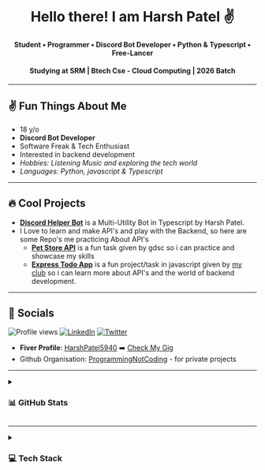 <h1 align="center"> Hello there! I am Harsh Patel ✌️</h1>
 <h4 align="center">  Student • Programmer • Discord Bot Developer • Python & Typescript • Free-Lancer </h4>
 <h4 align="center">  Studying at SRM | Btech Cse - Cloud Computing | 2026 Batch </h4>
 
 ---
 ## ✌️ Fun Things About Me
 
  - 18 y/o 
  - **Discord Bot Developer**
  - Software Freak & Tech Enthusiast
  - Interested in backend development
  - *Hobbies: Listening Music and exploring the tech world*
  - *Languages: Python, javascript & Typescript*
 

---
## 🔥 Cool Projects 
 
  - [**Discord Helper Bot**](https://github.com/HarshPatel5940/discord-helper-bot) is a Multi-Utility Bot in Typescript by Harsh Patel.
  - I Love to learn and make API's and play with the Backend, so here are some Repo's me practicing About API's
     - [**Pet Store API**](https://github.com/HarshPatel5940/pet-store-api) is a fun task given by gdsc so i can practice and showcase my skills
     - [**Express Todo App**](https://github.com/HarshPatel5940/TodoApp) is a fun project/task in javascript given by [my club](https://github.com/srm-kzilla) so i can learn more about API's and the world of backend development.

--- 
## 🔗 Socials 

![Profile views](https://komarev.com/ghpvc/?username=HarshPatel5940&label=Profile+Views&color=green) 
[![LinkedIn](https://img.shields.io/badge/LinkedIn-%230077B5.svg?logo=linkedin&logoColor=white)](https://linkedin.com/in/HarshPatel5940)
[![Twitter](https://img.shields.io/badge/Twitter-%231DA1F2.svg?logo=Twitter&logoColor=white)](https://twitter.com/HarshPatel5940) 


- **Fiver Profile**: [HarshPatel5940](https://fiver.com/HarshPatel5940) ➡️ [Check My Gig](https://www.fiverr.com/share/rprG0j)
- Github Organisation: [ProgrammingNotCoding](https://github.com/ProgrammingNotCoding) - for private projects

---
<details>
<summary> <h3> 📊 GitHub Stats </h3> </summary> 
 
![](https://github-readme-stats.vercel.app/api?username=HarshPatel5940&theme=dark&hide_border=false&include_all_commits=true&count_private=true) 
![](https://github-readme-streak-stats.herokuapp.com/?user=HarshPatel5940&theme=dark&hide_border=false)
![](https://github-readme-stats.vercel.app/api/top-langs/?username=HarshPatel5940&theme=dark&hide_border=false&include_all_commits=true&count_private=true&layout=compact)

</details> 

---
<details>
<summary> <h3> 💻 Tech Stack </h3> </summary> 

![LINUX](https://img.shields.io/badge/Linux-FCC624?style=for-the-badge&logo=linux&logoColor=black)
![Python](https://img.shields.io/badge/python-3670A0?style=for-the-badge&logo=python&logoColor=ffdd54) 
![TypeScript](https://img.shields.io/badge/typescript-%23007ACC.svg?style=for-the-badge&logo=typescript&logoColor=white) 
![Express.js](https://img.shields.io/badge/express.js-%23404d59.svg?style=for-the-badge&logo=express&logoColor=%2361DAFB) 
![Javascript](https://img.shields.io/badge/Javascript-%23007ACC.svg?style=for-the-badge&logo=Javascript&logoColor=white) 
![C++](https://img.shields.io/badge/c++-%2300599C.svg?style=for-the-badge&logo=c%2B%2B&logoColor=white) 
![C](https://img.shields.io/badge/c-%2300599C.svg?style=for-the-badge&logo=c&logoColor=white) 
![Markdown](https://img.shields.io/badge/markdown-%23000000.svg?style=for-the-badge&logo=markdown&logoColor=white)
![MongoDB](https://img.shields.io/badge/MongoDB-%234ea94b.svg?style=for-the-badge&logo=mongodb&logoColor=white) 
![Postgres](https://img.shields.io/badge/postgres-%23316192.svg?style=for-the-badge&logo=postgresql&logoColor=white) 
![Google Cloud](https://img.shields.io/badge/Google%20Cloud-%234285F4.svg?style=for-the-badge&logo=google-cloud&logoColor=white) 
![AWS](https://img.shields.io/badge/AWS-%23FF9900.svg?style=for-the-badge&logo=amazon-aws&logoColor=white) 
![Gimp Gnu Image Manipulation Program](https://img.shields.io/badge/Gimp-657D8B?style=for-the-badge&logo=gimp&logoColor=FFFFFF) 
 
---
